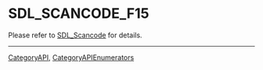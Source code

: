 # SDL_SCANCODE_F15

Please refer to [SDL_Scancode](SDL_Scancode) for details.

----
[CategoryAPI](CategoryAPI), [CategoryAPIEnumerators](CategoryAPIEnumerators)

